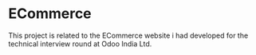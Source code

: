 # ECommerce
This project is related to the ECommerce website i had developed for the technical interview round at Odoo India Ltd.
